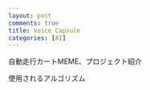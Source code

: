 ```yaml
---
layout: post
comments: true
title: Voice Capsule
categories: [AI]
---
```


自動走行カートMEME、プロジェクト紹介

使用されるアルゴリズム
